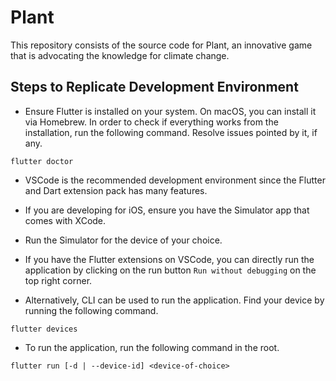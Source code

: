 # Plant

This repository consists of the source code for Plant, an innovative game that is advocating the knowledge for climate change.

## Steps to Replicate Development Environment

- Ensure Flutter is installed on your system. On macOS, you can install it via Homebrew. In order to check if everything works from the installation, run the following command. Resolve issues pointed by it, if any.

```
flutter doctor
```

- VSCode is the recommended development environment since the Flutter and Dart extension pack has many features.

- If you are developing for iOS, ensure you have the Simulator app that comes with XCode.

- Run the Simulator for the device of your choice.

- If you have the Flutter extensions on VSCode, you can directly run the application by clicking on the run button `Run without debugging` on the top right corner.

- Alternatively, CLI can be used to run the application. Find your device by running the following command.
```
flutter devices
```

- To run the application, run the following command in the root.
```
flutter run [-d | --device-id] <device-of-choice>
```
